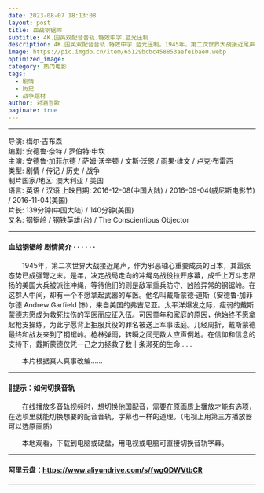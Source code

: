```yaml
---
date: 2023-08-07 18:13:08
layout: post
title: 血战钢锯岭
subtitle: 4K.国英双配音音轨.特效中字.蓝光压制
description: 4K.国英双配音音轨.特效中字.蓝光压制。1945年，第二次世界大战接近尾声，作为邪恶轴心重要成员的日本，其嚣张态势已成强弩之末。是年，决定战局走向的冲绳岛战役拉开序幕，成千上万斗志昂扬的美国大兵被派往冲绳，等待他们的则是敌军重兵防守、凶险异常的钢锯岭......
image: https://pic.imgdb.cn/item/65129bcbc458853aefe1bae0.webp
optimized_image: 
category: 热门电影
tags:
  - 剧情
  - 历史
  - 战争题材
author: 对酒当歌
paginate: true
---
```


---

导演: 梅尔·吉布森  
编剧: 安德鲁·奈特 / 罗伯特·申坎  
主演: 安德鲁·加菲尔德 / 萨姆·沃辛顿 / 文斯·沃恩 / 雨果·维文 / 卢克·布雷西  
类型: 剧情 / 传记 / 历史 / 战争  
制片国家/地区: 澳大利亚 / 美国  
语言: 英语 / 汉语
上映日期: 2016-12-08(中国大陆) / 2016-09-04(威尼斯电影节) / 2016-11-04(美国)  
片长: 139分钟(中国大陆) / 140分钟(美国)  
又名: 钢锯岭 / 钢铁英雄(台) / The Conscientious Objector  

---

#### 血战钢锯岭 剧情简介 · · · · · ·

　　1945年，第二次世界大战接近尾声，作为邪恶轴心重要成员的日本，其嚣张态势已成强弩之末。是年，决定战局走向的冲绳岛战役拉开序幕，成千上万斗志昂扬的美国大兵被派往冲绳，等待他们的则是敌军重兵防守、凶险异常的钢锯岭。在这群人中间，却有一个不愿拿起武器的军医。他名叫戴斯蒙德·道斯（安德鲁·加菲尔德 Andrew Garfield 饰），来自美国的弗吉尼亚。太平洋爆发之际，瘦弱的戴斯蒙德志愿成为救死扶伤的军医而应征入伍。可因童年和家庭的原因，他始终不愿拿起枪支操练，为此宁愿背上拒服兵役的罪名被送上军事法庭。几经周折，戴斯蒙德最终和战友来到了钢锯岭。枪林弹雨，转瞬之间无数人应声倒地。在信仰和信念的支持下，戴斯蒙德仅凭一己之力拯救了数十条濒死的生命……

　　本片根据真人真事改编……  

---

#### 🔔提示：如何切换音轨

　　在线播放多音轨视频时，想切换他国配音，需要在原画质上播放才能有选项，在选项里就能切换想要的配音音轨，字幕也一样的道理。（电视上用第三方播放器可以选原画质）

　　本地观看，下载到电脑或硬盘，用电视或电脑可直接切换音轨字幕。

---

#### 阿里云盘：<https://www.aliyundrive.com/s/fwgQDWVtbCR>

---
